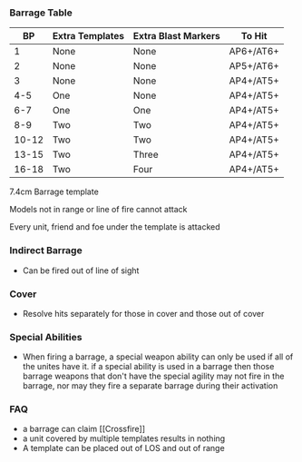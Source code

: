 ### Barrage Table
BP | Extra Templates | Extra Blast Markers | To Hit 
------------ | ------------ | ------------ | ------------ 
1	|  None | None | AP6+/AT6+
2	|  None | None | AP5+/AT6+
3	|  None | None | AP4+/AT5+
4-5	|  One | None | AP4+/AT5+
6-7	|  One | One | AP4+/AT5+
8-9	|  Two | Two | AP4+/AT5+
10-12	|  Two | Two | AP4+/AT5+
13-15	|  Two | Three | AP4+/AT5+
16-18	|  Two | Four | AP4+/AT5+

7.4cm Barrage template

Models not in range or line of fire cannot attack

Every unit, friend and foe under the template is attacked

### Indirect Barrage
- Can be fired out of line of sight

### Cover
- Resolve hits separately for those in cover and those out of cover

### Special Abilities
- When firing a barrage, a special weapon ability can only be used if all of the unites have it. if a special ability is used in a barrage then those barrage weapons that don't have the special agility may not fire in the barrage, nor may they fire a separate barrage during their activation

### FAQ
- a barrage can claim [[Crossfire]]
- a unit covered by multiple templates results in nothing
- A template can be placed out of LOS and out of range